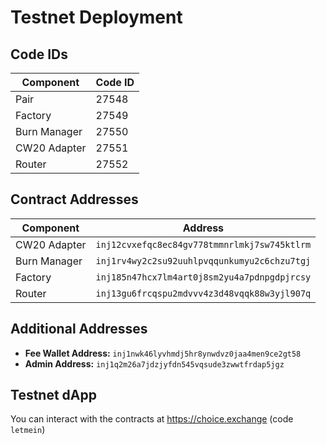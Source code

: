 # Testnet Deployment

## Code IDs

| Component      | Code ID |
| -------------- | ------- |
| Pair           | 27548   |
| Factory        | 27549   |
| Burn Manager   | 27550   |
| CW20 Adapter   | 27551   |
| Router         | 27552   |

## Contract Addresses

| Component      | Address                                                           |
| -------------- | ----------------------------------------------------------------- |
| CW20 Adapter   | `inj12cvxefqc8ec84gv778tmmnrlmkj7sw745ktlrm`                        |
| Burn Manager   | `inj1rv4wy2c2su92uuhlpvqqunkumyu2c6chzu7tgj`                        |
| Factory        | `inj185n47hcx7lm4art0j8sm2yu4a7pdnpgdpjrcsy`                        |
| Router         | `inj13gu6frcqspu2mdvvv4z3d48vqqk88w3yjl907q`                        |

## Additional Addresses

- **Fee Wallet Address:** `inj1nwk46lyvhmdj5hr8ynwdvz0jaa4men9ce2gt58`
- **Admin Address:** `inj1q2m26a7jdzjyfdn545vqsude3zwwtfrdap5jgz`

## Testnet dApp

You can interact with the contracts at https://choice.exchange (code `letmein`)
